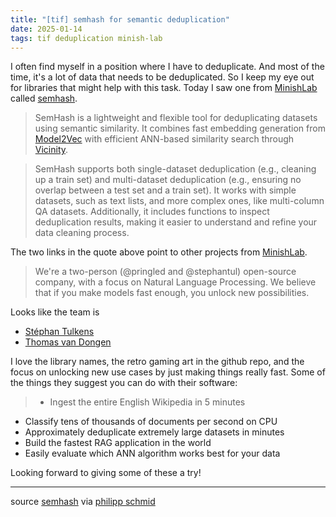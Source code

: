 ```yaml
---
title: "[tif] semhash for semantic deduplication"
date: 2025-01-14
tags: tif deduplication minish-lab
---
```


I often find myself in a position where I have to deduplicate.
And most of the time, it's a lot of data that needs to be deduplicated.
So I keep my eye out for libraries that might help with this task.
Today I saw one from [MinishLab](https://github.com/MinishLab)
called [semhash](https://github.com/MinishLab/semhash).

> SemHash is a lightweight and flexible tool for deduplicating datasets using semantic similarity. It combines fast embedding generation from [Model2Vec](https://github.com/MinishLab/model2vec) with efficient ANN-based similarity search through [Vicinity](https://github.com/MinishLab/vicinity).

> SemHash supports both single-dataset deduplication (e.g., cleaning up a train set) and multi-dataset deduplication (e.g., ensuring no overlap between a test set and a train set). It works with simple datasets, such as text lists, and more complex ones, like multi-column QA datasets. Additionally, it includes functions to inspect deduplication results, making it easier to understand and refine your data cleaning process.

The two links in the quote above point to other projects from [MinishLab](https://github.com/MinishLab).

> We're a two-person (@pringled and @stephantul) open-source company, with a focus on Natural Language Processing.
We believe that if you make models fast enough, you unlock new possibilities.

Looks like the team is
* [Stéphan Tulkens](https://github.com/stephantul)
* [Thomas van Dongen](https://github.com/Pringled)

I love the library names, the retro gaming art in the github repo, and the focus on unlocking new use cases by just making things really fast. Some of the things they suggest you can do with their software:

> * Ingest the entire English Wikipedia in 5 minutes
* Classify tens of thousands of documents per second on CPU
* Approximately deduplicate extremely large datasets in minutes
* Build the fastest RAG application in the world
* Easily evaluate which ANN algorithm works best for your data

Looking forward to giving some of these a try!

---

source [semhash](https://github.com/MinishLab/semhash)
via [philipp schmid](https://www.linkedin.com/posts/philipp-schmid-a6a2bb196_data-leakage-and-deduplication-are-critical-activity-7284509620935557121-ZFq4)
